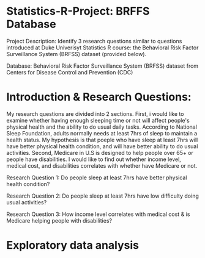 # Statistics-R-Project: BRFFS Database

Project Description:
Identify 3 research questions similar to questions introduced at Duke Univerisyt Statistics R course: the Behavioral Risk Factor Surveillance System (BRFSS) dataset (provided below).

Database:
Behavioral Risk Factor Surveillance System (BRFSS) dataset from Centers for Disease Control and Prevention (CDC)


# Introduction & Research Questions:
My research questions are divided into 2 sections. 
First, i would like to examine whether having enough sleeping time or not will affect people's physical health and the ability to do usual daily tasks. According to National Sleep Foundation, adults normally needs at least 7hrs of sleep to maintain a health status. My hypothesis is that poeple who have sleep at least 7hrs will have better physical health condition, and will have better ability to do usual activities.
Second, Medicare in U.S is designed to help people over 65+ or people have disabilities. I would like to find out whether income level, medical cost, and disabilities correlates with whether have Medicare or not.

Research Question 1: 
Do people sleep at least 7hrs have better physical health condition?

Research Question 2: 
Do people sleep at least 7hrs have low difficulty doing usual activities?

Research Question 3:
How income level correlates with medical cost & is Medicare helping people with disabilities?

# Exploratory data analysis




